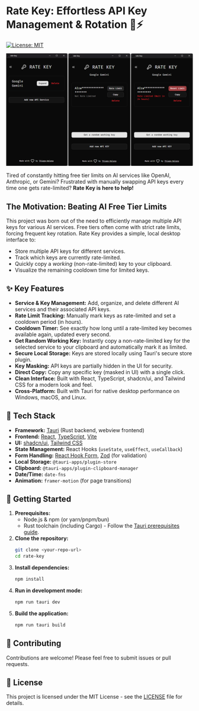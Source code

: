 # Rate Key: Effortless API Key Management & Rotation 🔑⚡

[![License: MIT](https://img.shields.io/badge/License-MIT-yellow.svg)](https://opensource.org/licenses/MIT)

![Rate Key Screenshots](./public/screenshots/app_screenshots.png)

Tired of constantly hitting free tier limits on AI services like OpenAI, Anthropic, or Gemini? Frustrated with manually swapping API keys every time one gets rate-limited? **Rate Key is here to help!**

## The Motivation: Beating AI Free Tier Limits

This project was born out of the need to efficiently manage multiple API keys for various AI services. Free tiers often come with strict rate limits, forcing frequent key rotation. Rate Key provides a simple, local desktop interface to:

- Store multiple API keys for different services.
- Track which keys are currently rate-limited.
- Quickly copy a _working_ (non-rate-limited) key to your clipboard.
- Visualize the remaining cooldown time for limited keys.

## ✨ Key Features

- **Service & Key Management:** Add, organize, and delete different AI services and their associated API keys.
- **Rate Limit Tracking:** Manually mark keys as rate-limited and set a cooldown period (in hours).
- **Cooldown Timer:** See exactly how long until a rate-limited key becomes available again, updated every second.
- **Get Random Working Key:** Instantly copy a non-rate-limited key for the selected service to your clipboard and automatically mark it as limited.
- **Secure Local Storage:** Keys are stored locally using Tauri's secure store plugin.
- **Key Masking:** API keys are partially hidden in the UI for security.
- **Direct Copy:** Copy any specific key (masked in UI) with a single click.
- **Clean Interface:** Built with React, TypeScript, shadcn/ui, and Tailwind CSS for a modern look and feel.
- **Cross-Platform:** Built with Tauri for native desktop performance on Windows, macOS, and Linux.

## 🚀 Tech Stack

- **Framework:** [Tauri](https://tauri.app/) (Rust backend, webview frontend)
- **Frontend:** [React](https://reactjs.org/), [TypeScript](https://www.typescriptlang.org/), [Vite](https://vitejs.dev/)
- **UI:** [shadcn/ui](https://ui.shadcn.com/), [Tailwind CSS](https://tailwindcss.com/)
- **State Management:** React Hooks (`useState`, `useEffect`, `useCallback`)
- **Form Handling:** [React Hook Form](https://react-hook-form.com/), [Zod](https://zod.dev/) (for validation)
- **Local Storage:** `@tauri-apps/plugin-store`
- **Clipboard:** `@tauri-apps/plugin-clipboard-manager`
- **Date/Time:** `date-fns`
- **Animation:** `framer-motion` (for page transitions)

## 🏁 Getting Started

1.  **Prerequisites:**
    - Node.js & npm (or yarn/pnpm/bun)
    - Rust toolchain (including Cargo) - Follow the [Tauri prerequisites guide](https://tauri.app/v1/guides/getting-started/prerequisites).
2.  **Clone the repository:**
    ```bash
    git clone <your-repo-url>
    cd rate-key
    ```
3.  **Install dependencies:**
    ```bash
    npm install
    ```
4.  **Run in development mode:**
    ```bash
    npm run tauri dev
    ```
5.  **Build the application:**
    ```bash
    npm run tauri build
    ```

## 🤝 Contributing

Contributions are welcome! Please feel free to submit issues or pull requests.

## 📄 License

This project is licensed under the MIT License - see the [LICENSE](LICENSE) file for details.
